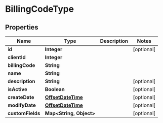 
# BillingCodeType

## Properties
Name | Type | Description | Notes
------------ | ------------- | ------------- | -------------
**id** | **Integer** |  |  [optional]
**clientId** | **Integer** |  | 
**billingCode** | **String** |  | 
**name** | **String** |  | 
**description** | **String** |  |  [optional]
**isActive** | **Boolean** |  |  [optional]
**createDate** | [**OffsetDateTime**](OffsetDateTime.md) |  |  [optional]
**modifyDate** | [**OffsetDateTime**](OffsetDateTime.md) |  |  [optional]
**customFields** | **Map&lt;String, Object&gt;** |  |  [optional]



